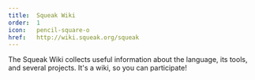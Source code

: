 ```yaml
---
title:  Squeak Wiki
order:  1
icon:   pencil-square-o
href:   http://wiki.squeak.org/squeak
---
```

The Squeak Wiki collects useful information about the language, its tools, and
several projects. It's a wiki, so you can participate!
